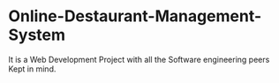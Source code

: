 # Online-Destaurant-Management-System
It is a Web Development Project with all the Software engineering peers Kept in mind.
